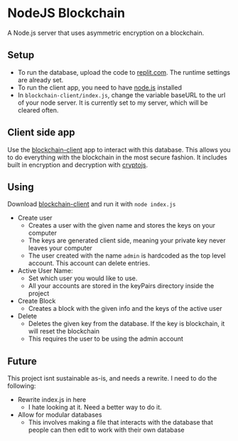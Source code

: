 # NodeJS Blockchain
A Node.js server that uses asymmetric encryption on a blockchain.

## Setup
* To run the database, upload the code to [replit.com](https://replit.com). The runtime settings are already set.<br>
* To run the client app, you need to have [node.js](https://nodejs.dev/) installed<br>
* In `blockchain-client/index.js`, change the variable baseURL to the url of your node server. It is currently set to my server, which will be cleared often.

## Client side app
Use the [blockchain-client](https://github.com/prushton2/blockchain-client) app to interact with this database. This allows you to do everything with the blockchain in the most secure fashion. It includes built in encryption and decryption with [cryptojs](https://cryptojs.gitbook.io/docs/).<br>

## Using
Download [blockchain-client](https://github.com/prushton2/blockchain-client) and run it with `node index.js`<br>
* Create user
  * Creates a user with the given name and stores the keys on your computer
  * The keys are generated client side, meaning your private key never leaves your computer
  * The user created with the name `admin` is hardcoded as the top level account. This account can delete entries.
* Active User Name:
  * Set which user you would like to use. 
  * All your accounts are stored in the keyPairs directory inside the project
* Create Block
  * Creates a block with the given info and the keys of the active user
* Delete
  * Deletes the given key from the database. If the key is blockchain, it will reset the blockchain
  * This requires the user to be using the admin account


## Future
This project isnt sustainable as-is, and needs a rewrite. I need to do the following:
* Rewrite index.js in here
  * I hate looking at it. Need a better way to do it.
* Allow for modular databases
  * This involves making a file that interacts with the database that people can then edit to work with their own database
